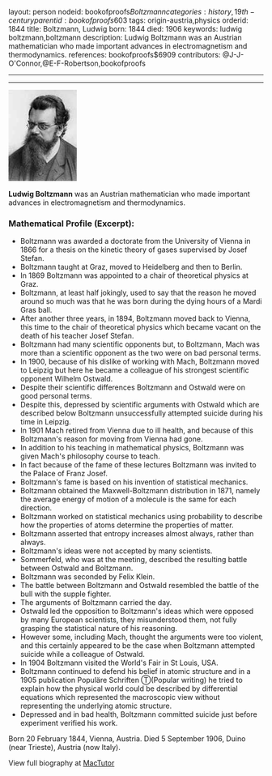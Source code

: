 layout: person
nodeid: bookofproofs$Boltzmann
categories: history,19th-century
parentid: bookofproofs$603
tags: origin-austria,physics
orderid: 1844
title: Boltzmann, Ludwig
born: 1844
died: 1906
keywords: ludwig boltzmann,boltzmann
description: Ludwig Boltzmann was an Austrian mathematician who made important advances in electromagnetism and thermodynamics.
references: bookofproofs$6909
contributors: @J-J-O'Connor,@E-F-Robertson,bookofproofs

---



---

![Boltzmann.jpg](https://github.com/bookofproofs/bookofproofs.github.io/blob/main/_sources/_assets/images/portraits/Boltzmann.jpg?raw=true)

**Ludwig Boltzmann** was an Austrian mathematician who made important advances in electromagnetism and thermodynamics.

### Mathematical Profile (Excerpt):
* Boltzmann was awarded a doctorate from the University of Vienna in 1866 for a thesis on the kinetic theory of gases supervised by Josef Stefan.
* Boltzmann taught at Graz, moved to Heidelberg and then to Berlin.
* In 1869 Boltzmann was appointed to a chair of theoretical physics at Graz.
* Boltzmann, at least half jokingly, used to say that the reason he moved around so much was that he was born during the dying hours of a Mardi Gras ball.
* After another three years, in 1894, Boltzmann moved back to Vienna, this time to the chair of theoretical physics which became vacant on the death of his teacher Josef Stefan.
* Boltzmann had many scientific opponents but, to Boltzmann, Mach was more than a scientific opponent as the two were on bad personal terms.
* In 1900, because of his dislike of working with Mach, Boltzmann moved to Leipzig but here he became a colleague of his strongest scientific opponent Wilhelm Ostwald.
* Despite their scientific differences Boltzmann and Ostwald were on good personal terms.
* Despite this, depressed by scientific arguments with Ostwald which are described below Boltzmann unsuccessfully attempted suicide during his time in Leipzig.
* In 1901 Mach retired from Vienna due to ill health, and because of this Boltzmann's reason for moving from Vienna had gone.
* In addition to his teaching in mathematical physics, Boltzmann was given Mach's philosophy course to teach.
* In fact because of the fame of these lectures Boltzmann was invited to the Palace of Franz Josef.
* Boltzmann's fame is based on his invention of statistical mechanics.
* Boltzmann obtained the Maxwell-Boltzmann distribution in 1871, namely the average energy of motion of a molecule is the same for each direction.
* Boltzmann worked on statistical mechanics using probability to describe how the properties of atoms determine the properties of matter.
* Boltzmann asserted that entropy increases almost always, rather than always.
* Boltzmann's ideas were not accepted by many scientists.
* Sommerfeld, who was at the meeting, described the resulting battle between Ostwald and Boltzmann.
* Boltzmann was seconded by Felix Klein.
* The battle between Boltzmann and Ostwald resembled the battle of the bull with the supple fighter.
* The arguments of Boltzmann carried the day.
* Ostwald led the opposition to Boltzmann's ideas which were opposed by many European scientists, they misunderstood them, not fully grasping the statistical nature of his reasoning.
* However some, including Mach, thought the arguments were too violent, and this certainly appeared to be the case when Boltzmann attempted suicide while a colleague of Ostwald.
* In 1904 Boltzmann visited the World's Fair in St Louis, USA.
* Boltzmann continued to defend his belief in atomic structure and in a 1905 publication Populäre Schriften Ⓣ(Popular writing) he tried to explain how the physical world could be described by differential equations which represented the macroscopic view without representing the underlying atomic structure.
* Depressed and in bad health, Boltzmann committed suicide just before experiment verified his work.

Born 20 February 1844, Vienna, Austria. Died 5 September 1906, Duino (near Trieste), Austria (now Italy).

View full biography at [MacTutor](https://mathshistory.st-andrews.ac.uk/Biographies/Boltzmann/)
